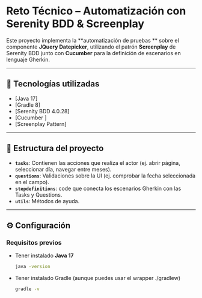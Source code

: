 # Reto Técnico – Automatización con Serenity BDD & Screenplay

Este proyecto implementa la **automatización de pruebas ** sobre el componente **JQuery Datepicker**, utilizando el patrón **Screenplay** de Serenity BDD junto con **Cucumber** para la definición de escenarios en lenguaje Gherkin.

---

## 🚀 Tecnologías utilizadas

- [Java 17]
- [Gradle 8] 
- [Serenity BDD 4.0.28] 
- [Cucumber ] 
- [Screenplay Pattern]

---

## 📂 Estructura del proyecto


- **`tasks`**: Contienen las acciones que realiza el actor (ej. abrir página, seleccionar día, navegar entre meses).
- **`questions`**: Validaciones sobre la UI (ej. comprobar la fecha seleccionada en el campo).
- **`stepdefinitions`**: code que conecta los escenarios Gherkin con las Tasks y Questions.
- **`utils`**: Métodos de ayuda.

---

## ⚙️ Configuración

### Requisitos previos
- Tener instalado **Java 17**
  ```bash
  java -version
- Tener instalado Gradle (aunque puedes usar el wrapper ./gradlew)
    ```bash
    gradle -v
